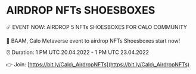 # AIRDROP NFTs SHOESBOXES

☄️ EVENT NOW: AIRDROP 5 NFTs SHOESBOXES FOR CALO COMMUNITY

💢 BAAM, Calo Metaverse event to airdrop NFTs Shoesboxes start now!

⏰ Duration: 1 PM UTC 20.04.2022 - 1 PM UTC 23.04.2022&#x20;

👉 Join: [https://bit.ly/Calo\_AirdropNFTs](https://bit.ly/Calo\_AirdropNFTs)
